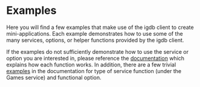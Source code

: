 # Examples

Here you will find a few examples that make use of the igdb client to create
mini-applications. Each example demonstrates how to use some of the many 
services, options, or helper functions provided by the igdb client.

If the examples do not sufficiently demonstrate how to use the service or
option you are interested in, please reference the [documentation](https://godoc.org/github.com/Henry-Sarabia/igdb)
which explains how each function works. In addition, there are a few trivial
[examples](https://godoc.org/github.com/Henry-Sarabia/igdb#pkg-examples) in the
documentation for type of service function (under the Games service) and 
functional option.